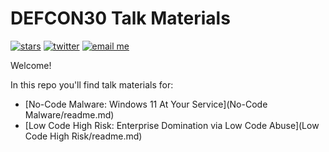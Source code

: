 # DEFCON30 Talk Materials

[![stars](https://img.shields.io/github/stars/mbrg/defcon30?icon=github&style=social)](https://github.com/mbrg/defcon30)
[![twitter](https://img.shields.io/twitter/follow/mbrg0?icon=twitter&style=social&label=Follow)](https://twitter.com/intent/follow?screen_name=mbrg0)
[![email me](https://img.shields.io/badge/email-me-red?logo=Gmail)](mailto:michael.bargury@owasp.org)


Welcome!

In this repo you'll find talk materials for:

- [No-Code Malware: Windows 11 At Your Service](No-Code Malware/readme.md)
- [Low Code High Risk: Enterprise Domination via Low Code Abuse](Low Code High Risk/readme.md)
